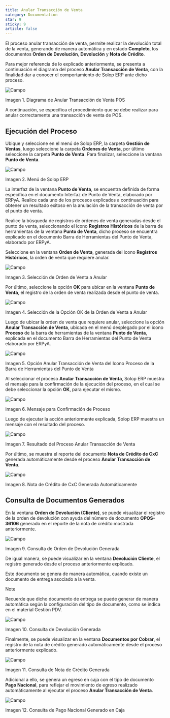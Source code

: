 ```yaml
---
title: Anular Transacción de Venta
category: Documentation
star: 9
sticky: 9
article: false
---
```


El proceso anular transacción de venta, permite realizar la devolución total de la venta, generando de manera automática y en estado **Completo**, los documentos **Orden de Devolución**, **Devolución** y **Nota de Crédito**.

Para mejor referencia de lo explicado anteriormente, se presenta a continuación el diagrama del proceso **Anular Transacción de Venta**, con la finalidad dar a conocer el comportamiento de Solop ERP ante dicho proceso.

![Campo](/assets/img/docs/pdv-management/pdm-pdv-image14.png)

Imagen 1. Diagrama de Anular Transacción de Venta POS

A continuación, se específica el procedimiento que se debe realizar para anular correctamente una transacción de venta de POS.

## Ejecución del Proceso

Ubique y seleccione en el menú de Solop ERP, la carpeta **Gestión de Ventas**, luego seleccione la carpeta **Órdenes de Venta**, por último seleccione la carpeta **Punto de Venta**. Para finalizar, seleccione la ventana **Punto de Venta**.

![Campo](/assets/img/docs/pdv-management/pdm-pdv-image15.png)

Imagen 2. Menú de Solop ERP

La interfaz de la ventana **Punto de Venta**, se encuentra definida de forma específica en el documento Interfaz de Punto de Venta, elaborado por ERPyA. Realice cada uno de los procesos explicados a continuación para obtener un resultado exitoso en la anulación de la transacción de venta por el punto de venta.

Realice la búsqueda de registros de órdenes de venta generadas desde el punto de venta, seleccionando el icono **Registros Históricos** de la barra de herramientas de la ventana **Punto de Venta**, dicho proceso se encuentra explicado en el documento Barra de Herramientas del Punto de Venta, elaborado por ERPyA.

Seleccione en la ventana **Orden de Venta**, generada del icono **Registros Históricos**, la orden de venta que requiere anular.

![Campo](/assets/img/docs/pdv-management/pdm-pdv-image16.png)

Imagen 3. Selección de Orden de Venta a Anular

Por último, seleccione la opción **OK** para ubicar en la ventana **Punto de Venta**, el registro de la orden de venta realizada desde el punto de venta.

![Campo](/assets/img/docs/pdv-management/pdm-pdv-image17.png)

Imagen 4. Selección de la Opción OK de la Orden de Venta a Anular

Luego de ubicar la orden de venta que requiere anular, seleccione la opción **Anular Transacción de Venta**, ubicada en el menú desplegado por el icono **Proceso** de la barra de herramientas de la ventana **Punto de Venta**, explicada en el documento Barra de Herramientas del Punto de Venta elaborado por ERPyA.

![Campo](/assets/img/docs/pdv-management/pdm-pdv-image18.png)

Imagen 5. Opción Anular Transacción de Venta del Icono Proceso de la Barra de Herramientas del Punto de Venta

Al seleccionar el proceso **Anular Transacción de Venta**, Solop ERP muestra el mensaje para la confirmación de la ejecución del proceso, en el cual se debe seleccionar la opción **OK**, para ejecutar el mismo.

![Campo](/assets/img/docs/pdv-management/pdm-pdv-image19.png)

Imagen 6. Mensaje para Confirmación de Proceso

Luego de ejecutar la acción anteriormente explicada, Solop ERP muestra un mensaje con el resultado del proceso.

![Campo](/assets/img/docs/pdv-management/pdm-pdv-image20.png)

Imagen 7. Resultado del Proceso Anular Transacción de Venta

Por último, se muestra el reporte del documento **Nota de Crédito de CxC** generada automáticamente desde el proceso **Anular Transacción de Venta**.

![Campo](/assets/img/docs/pdv-management/pdm-pdv-image21.png)

Imagen 8. Nota de Crédito de CxC Generada Automáticamente

## Consulta de Documentos Generados

En la ventana **Orden de Devolución (Cliente)**, se puede visualizar el registro de la orden de devolución con ayuda del número de documento **OPOS-36106** generado en el reporte de la nota de crédito mostrada anteriormente.

![Campo](/assets/img/docs/pdv-management/pdm-pdv-image22.png)

Imagen 9. Consulta de Orden de Devolución Generada

De igual manera, se puede visualizar en la ventana **Devolución Cliente**, el registro generado desde el proceso anteriormente explicado.

Este documento se genera de manera automática, cuando existe un documento de entrega asociado a la venta.

Note

Recuerde que dicho documento de entrega se puede generar de manera automática según la configuración del tipo de documento, como se indica en el material Gestión PDV.

![Campo](/assets/img/docs/pdv-management/pdm-pdv-image23.png)

Imagen 10. Consulta de Devolución Generada

Finalmente, se puede visualizar en la ventana **Documentos por Cobrar**, el registro de la nota de crédito generado automáticamente desde el proceso anteriormente explicado.

![Campo](/assets/img/docs/pdv-management/pdm-pdv-image24.png)

Imagen 11. Consulta de Nota de Crédito Generada

Adicional a ello, se genera un egreso en caja con el tipo de documento **Pago Nacional**, para reflejar el movimiento de egreso realizado automáticamente al ejecutar el proceso **Anular Transacción de Venta**.

![Campo](/assets/img/docs/pdv-management/pdm-pdv-image25.png)

Imagen 12. Consulta de Pago Nacional Generado en Caja
